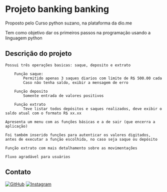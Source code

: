 # Projeto banking banking

Proposto pelo Curso python suzano, na plataforma da dio.me

Tem como objetivo dar os primeiros passos na programação usando a linguagem python

## Descrição do projeto

    Possui três operações basicas: saque, deposito e extrato

        Função saque: 
            Permitido apenas 3 saques diarios com limite de R$ 500.00 cada
            Caso não tenha saldo, exibir a mensagem de erro

        Função deposito
            Somente entrada de valores positivos
        
        Função extrato
            Teve listar todos depósitos e saques realizados, deve exibir o saldo atual com o formato R$ xx.xx

    Apresenta um menu com as funções básicas e a de sair (que encerra a aplicação)
    
    Foi também inserido funções para autenticar os valores digitados, antes de executar a função escolhida, no caso seja saque ou depósito

    Função extrato com mais detalhamento sobre as movimentações

    Fluxo agradável para usuários

## Contato

[![GitHub](https://img.shields.io/badge/GitHub-100000?style=for-the-badge&logo=github&logoColor=white)](https://github.com/carIgab)
 [![Instagram](https://img.shields.io/badge/-Instagram-%23E4405F?style=for-the-badge&logo=instagram&logoColor=white)](https://www.instagram.com/carvalho_igab/)

